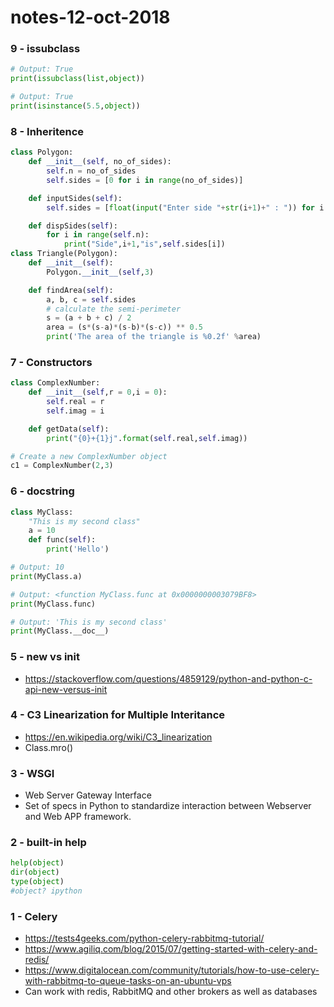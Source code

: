 # notes-12-oct-2018

### 9 - issubclass

```python
# Output: True
print(issubclass(list,object))

# Output: True
print(isinstance(5.5,object))
```

### 8 - Inheritence

```python
class Polygon:
    def __init__(self, no_of_sides):
        self.n = no_of_sides
        self.sides = [0 for i in range(no_of_sides)]

    def inputSides(self):
        self.sides = [float(input("Enter side "+str(i+1)+" : ")) for i in range(self.n)]

    def dispSides(self):
        for i in range(self.n):
            print("Side",i+1,"is",self.sides[i])
class Triangle(Polygon):
    def __init__(self):
        Polygon.__init__(self,3)

    def findArea(self):
        a, b, c = self.sides
        # calculate the semi-perimeter
        s = (a + b + c) / 2
        area = (s*(s-a)*(s-b)*(s-c)) ** 0.5
        print('The area of the triangle is %0.2f' %area)

```

### 7 - Constructors

```python
class ComplexNumber:
    def __init__(self,r = 0,i = 0):
        self.real = r
        self.imag = i

    def getData(self):
        print("{0}+{1}j".format(self.real,self.imag))

# Create a new ComplexNumber object
c1 = ComplexNumber(2,3)
```

### 6 - docstring

```python
class MyClass:
	"This is my second class"
	a = 10
	def func(self):
		print('Hello')

# Output: 10
print(MyClass.a)

# Output: <function MyClass.func at 0x0000000003079BF8>
print(MyClass.func)

# Output: 'This is my second class'
print(MyClass.__doc__)
```

### 5 - __new__ vs __init__

- https://stackoverflow.com/questions/4859129/python-and-python-c-api-new-versus-init

### 4 - C3 Linearization for Multiple Interitance

- https://en.wikipedia.org/wiki/C3_linearization
- Class.mro()

### 3 - WSGI

- Web Server Gateway Interface
- Set of specs in Python to standardize interaction between Webserver and Web APP framework.

### 2 - built-in help

```python
help(object)
dir(object)
type(object)
#object? ipython
```

### 1 - Celery

- https://tests4geeks.com/python-celery-rabbitmq-tutorial/
- https://www.agiliq.com/blog/2015/07/getting-started-with-celery-and-redis/
- https://www.digitalocean.com/community/tutorials/how-to-use-celery-with-rabbitmq-to-queue-tasks-on-an-ubuntu-vps
- Can work with redis, RabbitMQ and other brokers as well as databases


